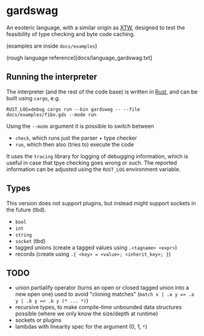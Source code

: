 # gardswag

An esoteric language, with a similar origin as
[XTW](https://esolangs.org/wiki/XTW), designed to test
the feasibility of type checking and byte code caching.

(examples are inside `docs/examples`)

(rough language reference)[docs/language_gardswag.txt]

## Running the interpreter

The interpreter (and the rest of the code base) is written in [Rust](https://www.rust-lang.org/),
and can be built using `cargo`, e.g.
```
RUST_LOG=debug cargo run --bin gardswag -- --file docs/examples/fibo.gds --mode run
```

Using the `--mode` argument it is possible to switch between
* `check`, which runs just the parser + type checker
* `run`, which then also (tries to) execute the code

It uses the `tracing` library for logging of debugging information,
which is useful in case that tpye checking goes wrong or such.
The reported information can be adjusted using the `RUST_LOG`
environment variable.

## Types

This version does not support plugins,
but instead might support sockets in the future (tbd).

* `bool`
* `int`
* `string`
* `socket` (tbd)
* tagged unions (create a tagged values using `.<tagname> <expr>`)
* records (create using `.{ <key> = <value>; <inherit_key>; }`)

## TODO

* union partialify operator
  (turns an open or closed tagged union into a new open one)
  used to avoid "cloning matches"
  (`match x | .a y => .a y | .b y => .b y (* ... *)`)
* recursive types,
  to make compile-time unbounded data structures possible
  (where we only know the size/depth at runtime)
* sockets or plugins
* lambdas with linearity spec for the argument (0, 1, `*`)
